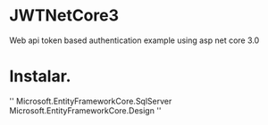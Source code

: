 # JWTNetCore3
Web api token based authentication example using asp net core 3.0

# Instalar.

''
Microsoft.EntityFrameworkCore.SqlServer
Microsoft.EntityFrameworkCore.Design
''
